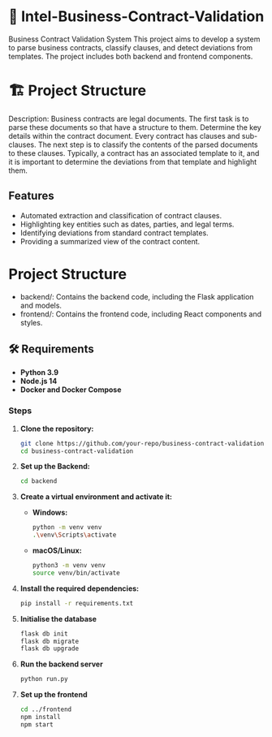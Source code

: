 # 📄 Intel-Business-Contract-Validation
Business Contract Validation System
This project aims to develop a system to parse business contracts, classify clauses, and detect deviations from templates. The project includes both backend and frontend components.

# 🏗 Project Structure
Description: 
 Business contracts are legal documents. The first task is to parse these documents so that have a 
structure to them. Determine the key details within the contract document. Every contract has clauses 
and sub-clauses. The next step is to classify the contents of the parsed documents to these clauses. 
Typically, a contract has an associated template to it, and it is important to determine the deviations 
from that template and highlight them.

## Features
- Automated extraction and classification of contract clauses.
- Highlighting key entities such as dates, parties, and legal terms.
- Identifying deviations from standard contract templates.
- Providing a summarized view of the contract content.
  
# Project Structure
- backend/: Contains the backend code, including the Flask application and models.
- frontend/: Contains the frontend code, including React components and styles.

## 🛠 Requirements

- **Python 3.9**
- **Node.js 14**
- **Docker and Docker Compose**


### Steps
1. **Clone the repository:**
   ```sh
   git clone https://github.com/your-repo/business-contract-validation.git
   cd business-contract-validation
   ```
2. **Set up the Backend:**
   ```sh
   cd backend
   ```
3. **Create a virtual environment and activate it:**
   - **Windows:**
     ```sh
     python -m venv venv
     .\venv\Scripts\activate
     ```

   - **macOS/Linux:**
     ```sh
     python3 -m venv venv
     source venv/bin/activate
     ```
4. **Install the required dependencies:**
   ```sh
   pip install -r requirements.txt
   ```
5. **Initialise the database**
   ```sh
   flask db init
   flask db migrate
   flask db upgrade
   ```
6. **Run the backend server**
   ```sh
   python run.py
   ```
7. **Set up the frontend**
   ```sh
   cd ../frontend
   npm install
   npm start
   ```

